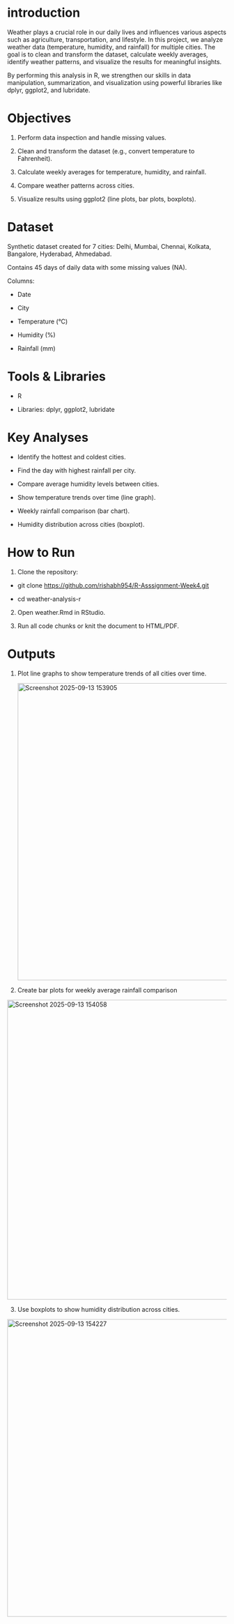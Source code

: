 # introduction

Weather plays a crucial role in our daily lives and influences various aspects such as agriculture, transportation, and lifestyle.
In this project, we analyze weather data (temperature, humidity, and rainfall) for multiple cities. The goal is to clean and transform the dataset, calculate weekly averages, identify weather patterns, and visualize the results for meaningful insights.

By performing this analysis in R, we strengthen our skills in data manipulation, summarization, and visualization using powerful libraries like dplyr, ggplot2, and lubridate.

# Objectives

1. Perform data inspection and handle missing values.

2. Clean and transform the dataset (e.g., convert temperature to Fahrenheit).

3. Calculate weekly averages for temperature, humidity, and rainfall.

4. Compare weather patterns across cities.

5. Visualize results using ggplot2 (line plots, bar plots, boxplots).

# Dataset

Synthetic dataset created for 7 cities: Delhi, Mumbai, Chennai, Kolkata, Bangalore, Hyderabad, Ahmedabad.

Contains 45 days of daily data with some missing values (NA).

Columns:

* Date

* City

* Temperature (°C)

* Humidity (%)

* Rainfall (mm)

# Tools & Libraries

* R

* Libraries: dplyr, ggplot2, lubridate

# Key Analyses

* Identify the hottest and coldest cities.

* Find the day with highest rainfall per city.

* Compare average humidity levels between cities.

* Show temperature trends over time (line graph).

* Weekly rainfall comparison (bar chart).

* Humidity distribution across cities (boxplot).

# How to Run

1. Clone the repository:

 * git clone https://github.com/rishabh954/R-Asssignment-Week4.git 
  
 * cd weather-analysis-r


2. Open weather.Rmd in RStudio.

3. Run all code chunks or knit the document to HTML/PDF.

# Outputs

1. Plot line graphs to show temperature trends of all cities over time.
   
   <img width="1281" height="682" alt="Screenshot 2025-09-13 153905" src="https://github.com/user-attachments/assets/108aae1a-334c-491c-b5ec-f01b23ce18f1" />

2. Create bar plots for weekly average rainfall comparison

  <img width="1207" height="688" alt="Screenshot 2025-09-13 154058" src="https://github.com/user-attachments/assets/cdd2d274-4c2d-42b8-89f7-b4f1537b5ef8" />

3. Use boxplots to show humidity distribution across cities.

  <img width="1174" height="683" alt="Screenshot 2025-09-13 154227" src="https://github.com/user-attachments/assets/74e41cf5-4b12-49d4-b8b6-caa554107c24" />



